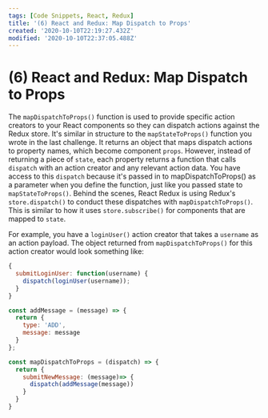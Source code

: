 ```yaml
---
tags: [Code Snippets, React, Redux]
title: '(6) React and Redux: Map Dispatch to Props'
created: '2020-10-10T22:19:27.432Z'
modified: '2020-10-10T22:37:05.488Z'
---
```


(6) React and Redux: Map Dispatch to Props
==========================================

The `mapDispatchToProps()` function is used to provide specific action creators to your React components so they can dispatch actions against the Redux store. It's similar in structure to the `mapStateToProps()` function you wrote in the last challenge. It returns an object that maps dispatch actions to property names, which become component `props`. However, instead of returning a piece of `state`, each property returns a function that calls `dispatch` with an action creator and any relevant action data. You have access to this `dispatch` because it's passed in to mapDispatchToProps() as a parameter when you define the function, just like you passed state to `mapStateToProps()`. Behind the scenes, React Redux is using Redux's `store.dispatch()` to conduct these dispatches with `mapDispatchToProps()`. This is similar to how it uses `store.subscribe()` for components that are mapped to `state`.

For example, you have a `loginUser()` action creator that takes a `username` as an action payload. The object returned from `mapDispatchToProps()` for this action creator would look something like:
``` javascript
{
  submitLoginUser: function(username) {
    dispatch(loginUser(username));
  }
}
```

``` javascript 
const addMessage = (message) => {
  return {
    type: 'ADD',
    message: message
  }
};

const mapDispatchToProps = (dispatch) => {
  return {
    submitNewMessage: (message)=> {
      dispatch(addMessage(message))
    }
  }
}
```
